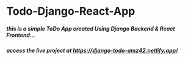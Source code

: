 # Todo-Django-React-App

##### this is a simple ToDo App created Using Django Backend & React Frontend...

##### access the live project at https://django-todo-amz42.netlify.app/